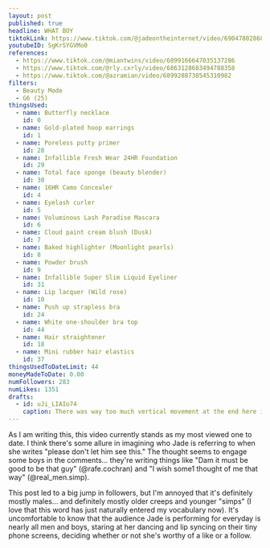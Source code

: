```yaml
---
layout: post
published: true
headline: WHAT BOY
tiktokLink: https://www.tiktok.com/@jadeontheinternet/video/6904780286861659397
youtubeID: SgKrSYGVMo0
references:
  - https://www.tiktok.com/@miantwins/video/6899166647035137286
  - https://www.tiktok.com/@rly.cxrly/video/6863128683494788358
  - https://www.tiktok.com/@azramian/video/6899288730545310982
filters:
  - Beauty Mode
  - G6 (25)
thingsUsed:
  - name: Butterfly necklace
    id: 0
  - name: Gold-plated hoop earrings
    id: 1
  - name: Poreless putty primer
    id: 28
  - name: Infallible Fresh Wear 24HR Foundation
    id: 29
  - name: Total face sponge (beauty blender)
    id: 30
  - name: 16HR Camo Concealer
    id: 4
  - name: Eyelash curler
    id: 5
  - name: Voluminous Lash Paradise Mascara
    id: 6
  - name: Cloud paint cream blush (Dusk)
    id: 7
  - name: Baked highlighter (Moonlight pearls)
    id: 8
  - name: Powder brush
    id: 9
  - name: Infallible Super Slim Liquid Eyeliner
    id: 31
  - name: Lip lacquer (Wild rose)
    id: 10
  - name: Push up strapless bra
    id: 24
  - name: White one-shoulder bra top
    id: 44
  - name: Hair straightener
    id: 18
  - name: Mini rubber hair elastics
    id: 37
thingsUsedToDateLimit: 44
moneyMadeToDate: 0.00
numFollowers: 283
numLikes: 1351
drafts:
  - id: uJi_LIAIo74
    caption: There was way too much vertical movement at the end here it was disorienting
---
```


As I am writing this, this video currently stands as my most viewed one to date. I think there's some allure in imagining who Jade is referring to when she writes "please don't let him see this." The thought seems to engage some boys in the comments... they're writing things like "Dam it must be good to be that guy" (@rafe.cochran) and "I wish some1 thought of me that way" (@real_men.simp).

This post led to a big jump in followers, but I'm annoyed that it's definitely mostly males... and definitely mostly older creeps and younger "simps" (I love that this word has just naturally entered my vocabulary now). It's uncomfortable to know that the audience Jade is performing for everyday is nearly all men and boys, staring at her dancing and lip syncing on their tiny phone screens, deciding whether or not she's worthy of a like or a follow.
